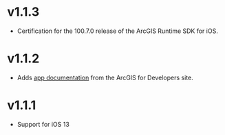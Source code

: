 # v1.1.3

* Certification for the 100.7.0 release of the ArcGIS Runtime SDK for iOS.

# v1.1.2

* Adds [app documentation](/docs/index.md) from the ArcGIS for Developers site.

# v1.1.1

* Support for iOS 13

